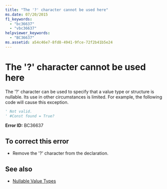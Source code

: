 ```yaml
---
title: "The '?' character cannot be used here"
ms.date: 07/20/2015
f1_keywords: 
  - "bc36637"
  - "vbc36637"
helpviewer_keywords: 
  - "BC36637"
ms.assetid: a54c46e7-8fd8-4941-9fce-72f2b41b5e24
---
```

# The '?' character cannot be used here
The '?' character can be used to specify that a value type or structure is nullable. Its use in other circumstances is limited. For example, the following code will cause this exception.  
  
```vb  
' Not valid.  
' #Const found = True?  
```  
  
 **Error ID:** BC36637  
  
## To correct this error  
  
- Remove the '?' character from the declaration.  
  
## See also

- [Nullable Value Types](../programming-guide/language-features/data-types/nullable-value-types.md)
